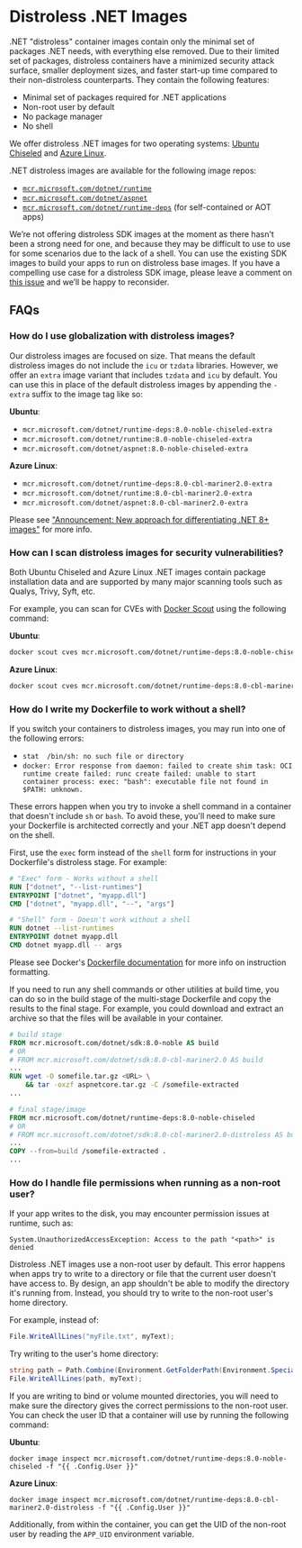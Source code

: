 # Distroless .NET Images

.NET "distroless" container images contain only the minimal set of packages .NET needs, with everything else removed.
Due to their limited set of packages, distroless containers have a minimized security attack surface, smaller deployment sizes, and faster start-up time compared to their non-distroless counterparts.
They contain the following features:

- Minimal set of packages required for .NET applications
- Non-root user by default
- No package manager
- No shell

We offer distroless .NET images for two operating systems: [Ubuntu Chiseled](./ubuntu-chiseled.md) and [Azure Linux](./azurelinux.md).

.NET distroless images are available for the following image repos:

- [`mcr.microsoft.com/dotnet/runtime`](../README.runtime.md)
- [`mcr.microsoft.com/dotnet/aspnet`](../README.aspnet.md)
- [`mcr.microsoft.com/dotnet/runtime-deps`](../README.runtime-deps.md) (for self-contained or AOT apps)

We’re not offering distroless SDK images at the moment as there hasn't been a strong need for one, and because they may be difficult to use to use for some scenarios due to the lack of a shell.
You can use the existing SDK images to build your apps to run on distroless base images.
If you have a compelling use case for a distroless SDK image, please leave a comment on [this issue](https://github.com/dotnet/dotnet-docker/issues/4942) and we’ll be happy to reconsider.

## FAQs

### How do I use globalization with distroless images?

Our distroless images are focused on size. That means the default distroless images do not include the `icu` or `tzdata`
libraries. However, we offer an `extra` image variant that includes `tzdata` and `icu` by default.
You can use this in place of the default distroless images by appending the `-extra` suffix to the image tag like so:

**Ubuntu**:

- `mcr.microsoft.com/dotnet/runtime-deps:8.0-noble-chiseled-extra`
- `mcr.microsoft.com/dotnet/runtime:8.0-noble-chiseled-extra`
- `mcr.microsoft.com/dotnet/aspnet:8.0-noble-chiseled-extra`

**Azure Linux**:

- `mcr.microsoft.com/dotnet/runtime-deps:8.0-cbl-mariner2.0-extra`
- `mcr.microsoft.com/dotnet/runtime:8.0-cbl-mariner2.0-extra`
- `mcr.microsoft.com/dotnet/aspnet:8.0-cbl-mariner2.0-extra`

Please see ["Announcement: New approach for differentiating .NET 8+ images"](https://github.com/dotnet/dotnet-docker/discussions/4821) for more info.

### How can I scan distroless images for security vulnerabilities?

Both Ubuntu Chiseled and Azure Linux .NET images contain package installation data and are supported by many major scanning tools such as Qualys, Trivy, Syft, etc.

For example, you can scan for CVEs with [Docker Scout](https://docs.docker.com/scout/) using the following command:

**Ubuntu**:

```bash
docker scout cves mcr.microsoft.com/dotnet/runtime-deps:8.0-noble-chiseled
```

**Azure Linux**:

```bash
docker scout cves mcr.microsoft.com/dotnet/runtime-deps:8.0-cbl-mariner2.0-distroless
```

### How do I write my Dockerfile to work without a shell?

If you switch your containers to distroless images, you may run into one of the following errors:

- `stat  /bin/sh: no such file or directory`
- `docker: Error response from daemon: failed to create shim task: OCI runtime create failed: runc create failed: unable to start container process: exec: "bash": executable file not found in $PATH: unknown.`

These errors happen when you try to invoke a shell command in a container that doesn't include `sh` or `bash`.
To avoid these, you'll need to make sure your Dockerfile is architected correctly and your .NET app doesn't depend on the shell.

First, use the `exec` form instead of the `shell` form for instructions in your Dockerfile's distroless stage. For example:

```Dockerfile
# "Exec" form - Works without a shell
RUN ["dotnet", "--list-runtimes"]
ENTRYPOINT ["dotnet", "myapp.dll"]
CMD ["dotnet", "myapp.dll", "--", "args"]

# "Shell" form - Doesn't work without a shell
RUN dotnet --list-runtimes
ENTRYPOINT dotnet myapp.dll
CMD dotnet myapp.dll -- args
```

Please see Docker's [Dockerfile documentation](https://docs.docker.com/engine/reference/builder/#run) for more info on instruction formatting.

If you need to run any shell commands or other utilities at build time, you can do so in the build stage of the multi-stage Dockerfile and copy the results to the final stage.
For example, you could download and extract an archive so that the files will be available in your container.

```Dockerfile
# build stage
FROM mcr.microsoft.com/dotnet/sdk:8.0-noble AS build
# OR
# FROM mcr.microsoft.com/dotnet/sdk:8.0-cbl-mariner2.0 AS build
...
RUN wget -O somefile.tar.gz <URL> \
    && tar -oxzf aspnetcore.tar.gz -C /somefile-extracted
...

# final stage/image
FROM mcr.microsoft.com/dotnet/runtime-deps:8.0-noble-chiseled
# OR
# FROM mcr.microsoft.com/dotnet/sdk:8.0-cbl-mariner2.0-distroless AS build
...
COPY --from=build /somefile-extracted .
...
```

### How do I handle file permissions when running as a non-root user?

If your app writes to the disk, you may encounter permission issues at runtime, such as:

```text
System.UnauthorizedAccessException: Access to the path "<path>" is denied
```

Distroless .NET images use a non-root user by default.
This error happens when apps try to write to a directory or file that the current user doesn't have access to.
By design, an app shouldn't be able to modify the directory it's running from. Instead, you should try to write to the non-root user's home directory.

For example, instead of:

```cs
File.WriteAllLines("myFile.txt", myText);
```

Try writing to the user's home directory:

```cs
string path = Path.Combine(Environment.GetFolderPath(Environment.SpecialFolder.UserProfile), "myFile.txt");
File.WriteAllLines(path, myText);
```

If you are writing to bind or volume mounted directories, you will need to make sure the directory gives the correct permissions to the non-root user.
You can check the user ID that a container will use by running the following command:

**Ubuntu**:

```console
docker image inspect mcr.microsoft.com/dotnet/runtime-deps:8.0-noble-chiseled -f "{{ .Config.User }}"
```

**Azure Linux**:

```console
docker image inspect mcr.microsoft.com/dotnet/runtime-deps:8.0-cbl-mariner2.0-distroless -f "{{ .Config.User }}"
```

Additionally, from within the container, you can get the UID of the non-root user by reading the `APP_UID` environment variable.
